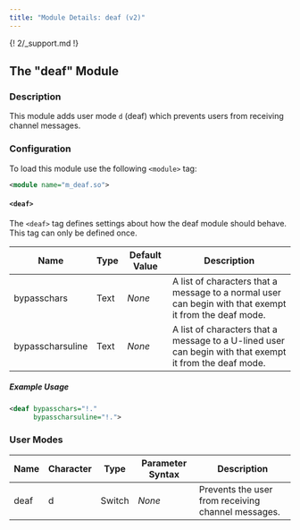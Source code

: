 ```yaml
---
title: "Module Details: deaf (v2)"
---
```


{! 2/_support.md !}

## The "deaf" Module

### Description

This module adds user mode `d` (deaf) which prevents users from receiving channel messages.

### Configuration

To load this module use the following `<module>` tag:

```xml
<module name="m_deaf.so">
```

#### `<deaf>`

The `<deaf>` tag defines settings about how the deaf module should behave. This tag can only be defined once.

Name             | Type | Default Value | Description
---------------- | ---- | ------------- | -----------
bypasschars      | Text | *None*        | A list of characters that a message to a normal user can begin with that exempt it from the deaf mode.
bypasscharsuline | Text | *None*        | A list of characters that a message to a U-lined user can begin with that exempt it from the deaf mode.

##### Example Usage

```xml
<deaf bypasschars="!."
      bypasscharsuline="!.">
```

### User Modes

Name | Character | Type   | Parameter Syntax | Description
---- | --------- | ------ | ---------------- | -----------
deaf | d         | Switch | *None*           | Prevents the user from receiving channel messages.
